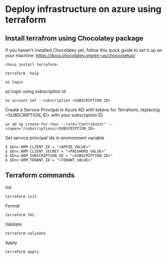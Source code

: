 # Deploy infrastructure on azure using terraform

## Install terrafrom using Chocolatey package  
If you haven't installed Chocolatey yet, follow this quick guide to set it up on your machine. https://docs.chocolatey.org/en-us/choco/setup/

```
choco install terraform
```

```
terraform -help
```

```
az login 
```

az login using subscription Id
```
az account set --subscription <SUBSCRIPTION_ID>
```

Create a Service Principal in Azure AD with tokens for Terraform, replacing <SUBSCRIPTION_ID> with your subscription ID.

```
az ad sp create-for-rbac --role="Contributor" --scopes="/subscriptions/<SUBSCRIPTION_ID>
```
Set service principal ids in environment variable 

```
$ $Env:ARM_CLIENT_ID = "<APPID_VALUE>"
$ $Env:ARM_CLIENT_SECRET = "<PASSWORD_VALUE>"
$ $Env:ARM_SUBSCRIPTION_ID = "<SUBSCRIPTION_ID>"
$ $Env:ARM_TENANT_ID = "<TENANT_VALUE>"
```


## Terraform commands

Init
```
terraform init
```
Format
```
terraform fmt
```
Validate
```
terraform validate
```
Apply
```
terraform apply
```